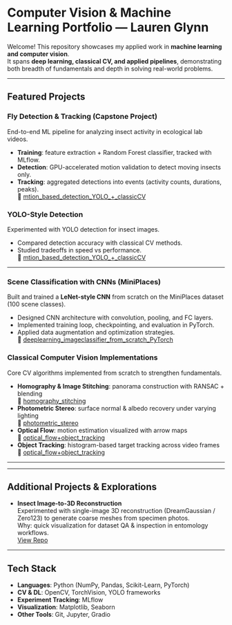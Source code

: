 # Computer Vision & Machine Learning Portfolio — Lauren Glynn

Welcome! This repository showcases my applied work in **machine learning and computer vision**.  
It spans **deep learning, classical CV, and applied pipelines**, demonstrating both breadth of fundamentals and depth in solving real-world problems.

---

## Featured Projects

### Fly Detection & Tracking (Capstone Project)
End-to-end ML pipeline for analyzing insect activity in ecological lab videos.  
- **Training**: feature extraction + Random Forest classifier, tracked with MLflow.  
- **Detection**: GPU-accelerated motion validation to detect moving insects only.  
- **Tracking**: aggregated detections into events (activity counts, durations, peaks).  
📂 [mtion_based_detection_YOLO_+_classicCV](./final_flycounter.py)

### YOLO-Style Detection
Experimented with YOLO detection for insect images.  
- Compared detection accuracy with classical CV methods.  
- Studied tradeoffs in speed vs performance.  
📂  [mtion_based_detection_YOLO_+_classicCV](./finalflydetector.py)

---

### Scene Classification with CNNs (MiniPlaces)
Built and trained a **LeNet-style CNN** from scratch on the MiniPlaces dataset (100 scene classes).  
- Designed CNN architecture with convolution, pooling, and FC layers.  
- Implemented training loop, checkpointing, and evaluation in PyTorch.  
- Applied data augmentation and optimization strategies.  
📂 [deeplearning_imageclassifier_from_scratch_PyTorch](./deeplearning_imageclassifier_from_scratch_PyTorch)

### Classical Computer Vision Implementations
Core CV algorithms implemented from scratch to strengthen fundamentals.  
- **Homography & Image Stitching**: panorama construction with RANSAC + blending  
  📂 [homography_stitching](./homography_stitching)  
- **Photometric Stereo**: surface normal & albedo recovery under varying lighting  
  📂 [photometric_stereo](./photometric_stereo)  
- **Optical Flow**: motion estimation visualized with arrow maps  
  📂 [optical_flow+object_tracking](./optical_flow+object_tracking)  
- **Object Tracking**: histogram-based target tracking across video frames  
  📂 [optical_flow+object_tracking](./optical_flow+object_tracking)  

---



---

## Additional Projects & Explorations
- **Insect Image-to-3D Reconstruction**  
  Experimented with single-image 3D reconstruction (DreamGaussian / Zero123) to generate coarse meshes from specimen photos.  
   Why: quick visualization for dataset QA & inspection in entomology workflows.  
   [View Repo](https://github.com/dashingzombie/insectclassifiers)  

---

## Tech Stack
- **Languages**: Python (NumPy, Pandas, Scikit-Learn, PyTorch)  
- **CV & DL**: OpenCV, TorchVision, YOLO frameworks  
- **Experiment Tracking**: MLflow  
- **Visualization**: Matplotlib, Seaborn  
- **Other Tools**: Git, Jupyter, Gradio  
